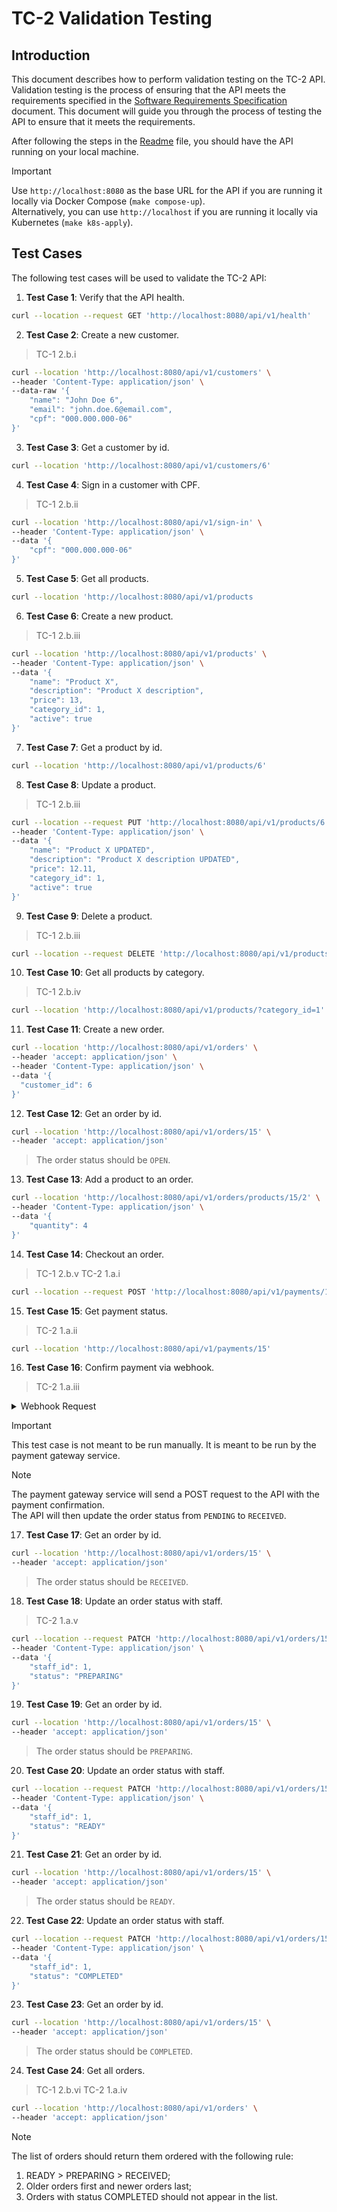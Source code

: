 # TC-2 Validation Testing

## Introduction

This document describes how to perform validation testing on the TC-2 API. Validation testing is the process of ensuring that the API meets the requirements specified in the [Software Requirements Specification](./tc2-spec.pdf) document. This document will guide you through the process of testing the API to ensure that it meets the requirements.

After following the steps in the [Readme](./README.md) file, you should have the API running on your local machine.

> [!IMPORTANT]
> Use `http://localhost:8080` as the base URL for the API if you are running it locally via Docker Compose (`make compose-up`).  
> Alternatively, you can use `http://localhost` if you are running it locally via Kubernetes (`make k8s-apply`).  


## Test Cases

The following test cases will be used to validate the TC-2 API:

1. **Test Case 1**: Verify that the API health.

```bash
curl --location --request GET 'http://localhost:8080/api/v1/health'
```

2. **Test Case 2**: Create a new customer.

> TC-1 2.b.i

```bash
curl --location 'http://localhost:8080/api/v1/customers' \
--header 'Content-Type: application/json' \
--data-raw '{
    "name": "John Doe 6",
    "email": "john.doe.6@email.com",
    "cpf": "000.000.000-06"
}'
```

3. **Test Case 3**: Get a customer by id.

```bash
curl --location 'http://localhost:8080/api/v1/customers/6'
```

4. **Test Case 4**: Sign in a customer with CPF.

> TC-1 2.b.ii

```bash
curl --location 'http://localhost:8080/api/v1/sign-in' \
--header 'Content-Type: application/json' \
--data '{
    "cpf": "000.000.000-06"
}'
```

5. **Test Case 5**: Get all products.

```bash
curl --location 'http://localhost:8080/api/v1/products
```

6. **Test Case 6**: Create a new product.

> TC-1 2.b.iii

```bash
curl --location 'http://localhost:8080/api/v1/products' \
--header 'Content-Type: application/json' \
--data '{
    "name": "Product X",
    "description": "Product X description",
    "price": 13,
    "category_id": 1,
    "active": true
}'
```

7. **Test Case 7**: Get a product by id.

```bash
curl --location 'http://localhost:8080/api/v1/products/6'
```

8. **Test Case 8**: Update a product.

> TC-1 2.b.iii

```bash
curl --location --request PUT 'http://localhost:8080/api/v1/products/6' \
--header 'Content-Type: application/json' \
--data '{
    "name": "Product X UPDATED",
    "description": "Product X description UPDATED",
    "price": 12.11,
    "category_id": 1,
    "active": true
}'
```

9. **Test Case 9**: Delete a product.

> TC-1 2.b.iii

```bash
curl --location --request DELETE 'http://localhost:8080/api/v1/products/6'
```

10. **Test Case 10**: Get all products by category.

> TC-1 2.b.iv

```bash
curl --location 'http://localhost:8080/api/v1/products/?category_id=1'
```

11. **Test Case 11**: Create a new order.

```bash
curl --location 'http://localhost:8080/api/v1/orders' \
--header 'accept: application/json' \
--header 'Content-Type: application/json' \
--data '{
  "customer_id": 6
}'
```

12. **Test Case 12**: Get an order by id.

```bash
curl --location 'http://localhost:8080/api/v1/orders/15' \
--header 'accept: application/json'
```

> The order status should be `OPEN`.

13. **Test Case 13**: Add a product to an order.

```bash
curl --location 'http://localhost:8080/api/v1/orders/products/15/2' \
--header 'Content-Type: application/json' \
--data '{
    "quantity": 4
}'
```

14. **Test Case 14**: Checkout an order.

> TC-1 2.b.v
> TC-2 1.a.i

```bash
curl --location --request POST 'http://localhost:8080/api/v1/payments/15/checkout'
```

15. **Test Case 15**: Get payment status.

> TC-2 1.a.ii

```bash
curl --location 'http://localhost:8080/api/v1/payments/15'
```

16. **Test Case 16**: Confirm payment via webhook.

> TC-2 1.a.iii

<details>
<summary>Webhook Request</summary>

```bash
curl --location 'http://localhost:8080/api/v1/payments/callback' \
--header 'Content-Type: application/json' \
--data '{
    "resource": "15",
    "topic": "payment"
}'
```

</details>

> [!IMPORTANT]
> This test case is not meant to be run manually. It is meant to be run by the payment gateway service.

> [!NOTE]
> The payment gateway service will send a POST request to the API with the payment confirmation.  
> The API will then update the order status from `PENDING` to `RECEIVED`.

17. **Test Case 17**: Get an order by id.

```bash
curl --location 'http://localhost:8080/api/v1/orders/15' \
--header 'accept: application/json'
```

> The order status should be `RECEIVED`.

18. **Test Case 18**: Update an order status with staff.

> TC-2 1.a.v

```bash
curl --location --request PATCH 'http://localhost:8080/api/v1/orders/15' \
--header 'Content-Type: application/json' \
--data '{
    "staff_id": 1,
    "status": "PREPARING"
}'
```

19. **Test Case 19**: Get an order by id.


```bash
curl --location 'http://localhost:8080/api/v1/orders/15' \
--header 'accept: application/json'
```

> The order status should be `PREPARING`.

20. **Test Case 20**: Update an order status with staff.

```bash
curl --location --request PATCH 'http://localhost:8080/api/v1/orders/15' \
--header 'Content-Type: application/json' \
--data '{
    "staff_id": 1,
    "status": "READY"
}'
```

21. **Test Case 21**: Get an order by id.


```bash
curl --location 'http://localhost:8080/api/v1/orders/15' \
--header 'accept: application/json'
```

> The order status should be `READY`.

22. **Test Case 22**: Update an order status with staff.

```bash
curl --location --request PATCH 'http://localhost:8080/api/v1/orders/15' \
--header 'Content-Type: application/json' \
--data '{
    "staff_id": 1,
    "status": "COMPLETED"
}'
```

23. **Test Case 23**: Get an order by id.


```bash
curl --location 'http://localhost:8080/api/v1/orders/15' \
--header 'accept: application/json'
```

> The order status should be `COMPLETED`.

24. **Test Case 24**: Get all orders.

> TC-1 2.b.vi
> TC-2 1.a.iv

```bash
curl --location 'http://localhost:8080/api/v1/orders' \
--header 'accept: application/json'
```

> [!NOTE]
> The list of orders should return them ordered with the following rule:  
> 1. READY > PREPARING > RECEIVED;  
> 2. Older orders first and newer orders last;  
> 3. Orders with status COMPLETED should not appear in the list.  

